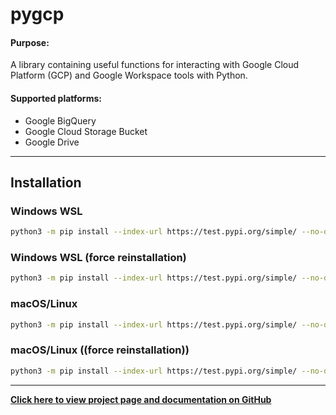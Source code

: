 # pygcp

#### **Purpose:**
A library containing useful functions for interacting with Google Cloud Platform (GCP) and Google Workspace tools with Python.

#### **Supported platforms:**
- Google BigQuery
- Google Cloud Storage Bucket
- Google Drive

---

## Installation

### Windows WSL

```bash
python3 -m pip install --index-url https://test.pypi.org/simple/ --no-deps pygcp==1.1.3 --break-system-packages
```

### Windows WSL (force reinstallation)

```bash
python3 -m pip install --index-url https://test.pypi.org/simple/ --no-deps pygcp==1.1.3 --break-system- --force-reinstall
```


### macOS/Linux

```bash
python3 -m pip install --index-url https://test.pypi.org/simple/ --no-deps pygcp==1.1.3
```

### macOS/Linux ((force reinstallation))

```bash
python3 -m pip install --index-url https://test.pypi.org/simple/ --no-deps pygcp==1.1.3 --force-reinstall
```

---

**[Click here to view project page and documentation on GitHub](https://github.com/nacht29/pygcp)**
